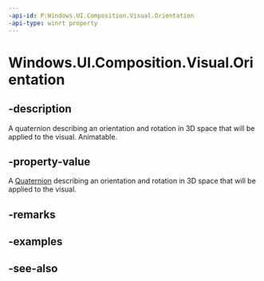 ```yaml
---
-api-id: P:Windows.UI.Composition.Visual.Orientation
-api-type: winrt property
---
```


<!-- Property syntax
public Windows.Foundation.Numerics.Quaternion Orientation { get;  set; }
-->

# Windows.UI.Composition.Visual.Orientation

## -description
A quaternion describing an orientation and rotation in 3D space that will be applied to the visual. Animatable.



## -property-value
A [Quaternion](../windows.foundation.numerics/quaternion.md) describing an orientation and rotation in 3D space that will be applied to the visual.

## -remarks

## -examples

## -see-also
